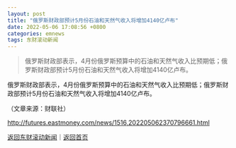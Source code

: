 ```yaml
---
layout: post
title: "俄罗斯财政部预计5月份石油和天然气收入将增加4140亿卢布"
date: 2022-05-06 17:08:56 +0800
categories: emnews
tags: 东财滚动新闻
---
```

> 俄罗斯财政部表示，4月份俄罗斯预算中的石油和天然气收入比预期低；俄罗斯财政部预计5月份石油和天然气收入将增加4140亿卢布。

<p>俄罗斯财政部表示，4月份俄罗斯预算中的石油和天然气收入比预期低；俄罗斯财政部预计5月份石油和天然气收入将增加4140亿卢布。</p><p class="em_media">（文章来源：财联社）</p>

<http://futures.eastmoney.com/news/1516,202205062370796661.html>

[返回东财滚动新闻](//finews.withounder.com/emnews/)｜[返回首页](//finews.withounder.com/)